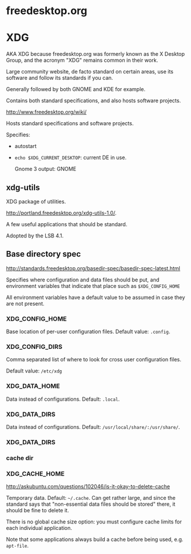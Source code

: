 # freedesktop.org

# XDG

AKA XDG because freedesktop.org was formerly known as the X Desktop Group, and the acronym "XDG" remains common in their work.

Large community website, de facto standard on certain areas, use its software and follow its standards if you can.

Generally followed by both GNOME and KDE for example.

Contains both standard specifications, and also hosts software projects.

<http://www.freedesktop.org/wiki/>

Hosts standard specifications and software projects.

Specifies:

-   autostart

-   `echo $XDG_CURRENT_DESKTOP`: current DE in use.

    Gnome 3 output: GNOME

## xdg-utils

XDG package of utilities.

<http://portland.freedesktop.org/xdg-utils-1.0/>.

A few useful applications that should be standard.

Adopted by the LSB 4.1.

## Base directory spec

<http://standards.freedesktop.org/basedir-spec/basedir-spec-latest.html>

Specifies where configuration and data files should be put, and environment variables that indicate that place such as `$XDG_CONFIG_HOME`

All environment variables have a default value to be assumed in case they are not present.

### XDG_CONFIG_HOME

Base location of per-user configuration files. Default value: `.config`.

### XDG_CONFIG_DIRS

Comma separated list of where to look for cross user configuration files.

Default value: `/etc/xdg`

### XDG_DATA_HOME

Data instead of configurations. Default: `.local`.

### XDG_DATA_DIRS

Data instead of configurations. Default: `/usr/local/share/:/usr/share/`.

### XDG_DATA_DIRS

### cache dir

### XDG_CACHE_HOME

<http://askubuntu.com/questions/102046/is-it-okay-to-delete-cache>

Temporary data. Default: `~/.cache`. Can get rather large, and since the standard says that "non-essential data files should be stored" there, it should be fine to delete it.

There is no global cache size option: you must configure cache limits for each individual application.

Note that some applications always build a cache before being used, e.g. `apt-file`.
